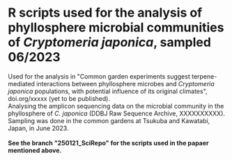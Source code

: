 # R scripts used for the analysis of phyllosphere microbial communities of *Cryptomeria japonica*, sampled 06/2023
Used for the analysis in "Common garden experiments  suggest terpene-mediated interactions between phyllosphere microbes and *Cryptomeria japonica* populations, with potential influence of its original climates", doi.org/xxxxx (yet to be published). 
<br>Analysing the amplicon sequencing data on the microbial community in the phyllosphere of *C. japonica* (DDBJ Raw Sequence Archive, XXXXXXXXXX).
<br>Sampling was done in the common gardens at Tsukuba and Kawatabi, Japan, in June 2023.
<br><br>**See the branch "250121_SciRepo" for the scripts used in the papaer mentioned above.**